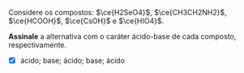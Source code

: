 Considere os compostos: $\ce{H2SeO4}$, $\ce{CH3CH2NH2}$, $\ce{HCOOH}$, $\ce{CsOH}$ e $\ce{HIO4}$.

**Assinale** a alternativa com o caráter ácido-base de cada composto, respectivamente.

- [x] ácido; base; ácido; base; ácido
